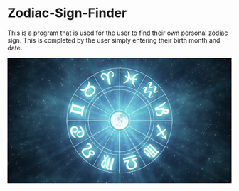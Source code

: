 # Zodiac-Sign-Finder
This is a program that is used for the user to find their own personal zodiac sign. This is completed by the user simply entering their birth month and date.

![](images/signs.jpg)
